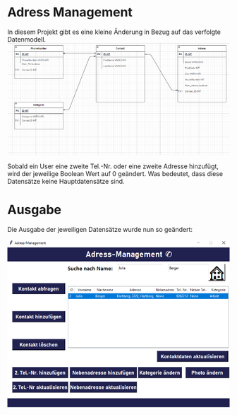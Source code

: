 # Adress Management

In diesem Projekt gibt es eine kleine Änderung in Bezug auf das verfolgte Datenmodell.
![Datenmodell](https://github.com/denisepostl/NEWAdressContactProject/blob/main/datamodel/datamodel_new.png)

Sobald ein User eine zweite Tel.-Nr. oder eine zweite Adresse hinzufügt, wird der jeweilige Boolean Wert auf 0 geändert. Was bedeutet, dass diese Datensätze
keine Hauptdatensätze sind.

# Ausgabe
Die Ausgabe der jeweiligen Datensätze wurde nun so geändert: 

![Update](https://github.com/denisepostl/NEWAdressContactProject/blob/main/img/Update.png)
